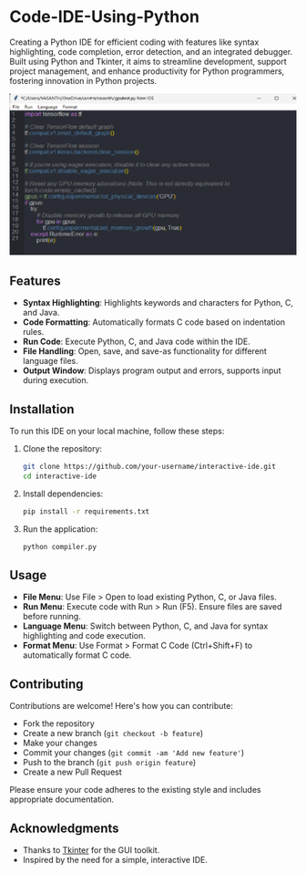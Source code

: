 # Code-IDE-Using-Python
Creating a Python IDE for efficient coding with features like syntax highlighting, code completion, error detection, and an integrated debugger. Built using Python and Tkinter, it aims to streamline development, support project management, and enhance productivity for Python programmers, fostering innovation in Python projects.


![IDE Screenshot](screenshot.png)

## Features

- **Syntax Highlighting**: Highlights keywords and characters for Python, C, and Java.
- **Code Formatting**: Automatically formats C code based on indentation rules.
- **Run Code**: Execute Python, C, and Java code within the IDE.
- **File Handling**: Open, save, and save-as functionality for different language files.
- **Output Window**: Displays program output and errors, supports input during execution.

## Installation

To run this IDE on your local machine, follow these steps:

1. Clone the repository:
   ```bash
   git clone https://github.com/your-username/interactive-ide.git
   cd interactive-ide
   ```

2. Install dependencies:
   ```bash
   pip install -r requirements.txt
   ```

3. Run the application:
   ```bash
   python compiler.py
   ```

## Usage

- **File Menu**: Use File > Open to load existing Python, C, or Java files.
- **Run Menu**: Execute code with Run > Run (F5). Ensure files are saved before running.
- **Language Menu**: Switch between Python, C, and Java for syntax highlighting and code execution.
- **Format Menu**: Use Format > Format C Code (Ctrl+Shift+F) to automatically format C code.

## Contributing

Contributions are welcome! Here's how you can contribute:
- Fork the repository
- Create a new branch (`git checkout -b feature`)
- Make your changes
- Commit your changes (`git commit -am 'Add new feature'`)
- Push to the branch (`git push origin feature`)
- Create a new Pull Request

Please ensure your code adheres to the existing style and includes appropriate documentation.


## Acknowledgments

- Thanks to [Tkinter](https://docs.python.org/3/library/tkinter.html) for the GUI toolkit.
- Inspired by the need for a simple, interactive IDE.

